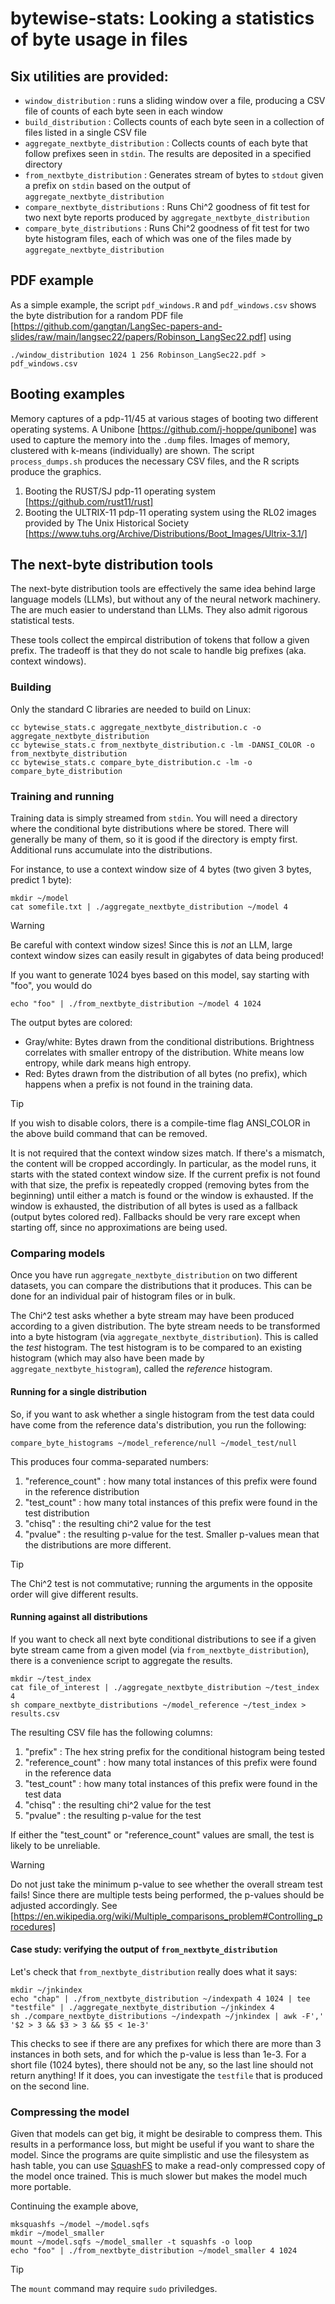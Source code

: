 # bytewise-stats: Looking a statistics of byte usage in files

## Six utilities are provided:
* `window_distribution` : runs a sliding window over a file, producing a CSV file of counts of each byte seen in each window
* `build_distribution` : Collects counts of each byte seen in a collection of files listed in a single CSV file
* `aggregate_nextbyte_distribution` : Collects counts of each byte that follow prefixes seen in `stdin`.  The results are deposited in a specified directory
* `from_nextbyte_distribution` : Generates stream of bytes to `stdout` given a prefix on `stdin` based on the output of `aggregate_nextbyte_distribution`
* `compare_nextbyte_distributions` : Runs Chi^2 goodness of fit test for two next byte reports produced by `aggregate_nextbyte_distribution`
* `compare_byte_distributions` : Runs Chi^2 goodness of fit test for two byte histogram files, each of which was one of the files made by `aggregate_nextbyte_distribution`

## PDF example

As a simple example, the script `pdf_windows.R` and `pdf_windows.csv` shows the byte distribution for a random PDF file [https://github.com/gangtan/LangSec-papers-and-slides/raw/main/langsec22/papers/Robinson_LangSec22.pdf] using
```
./window_distribution 1024 1 256 Robinson_LangSec22.pdf > pdf_windows.csv
```

## Booting examples

Memory captures of a pdp-11/45 at various stages of booting two different operating systems.  A Unibone [https://github.com/j-hoppe/qunibone] was used to capture the memory into the `.dump` files.  Images of memory, clustered with k-means (individually) are shown.  The script `process_dumps.sh` produces the necessary CSV files, and the R scripts produce the graphics.

1. Booting the RUST/SJ pdp-11 operating system [https://github.com/rust11/rust]
2. Booting the ULTRIX-11 pdp-11 operating system using the RL02 images provided by The Unix Historical Society [https://www.tuhs.org/Archive/Distributions/Boot_Images/Ultrix-3.1/]

## The next-byte distribution tools

The next-byte distribution tools are effectively the same idea behind large language models (LLMs), but without any of the neural network machinery.  The are much easier to understand than LLMs.  They also admit rigorous statistical tests.

These tools collect the empircal distribution of tokens that follow a given prefix.  The tradeoff is that they do not scale to handle big prefixes (aka. context windows).  

### Building

Only the standard C libraries are needed to build on Linux:

```
cc bytewise_stats.c aggregate_nextbyte_distribution.c -o aggregate_nextbyte_distribution
cc bytewise_stats.c from_nextbyte_distribution.c -lm -DANSI_COLOR -o from_nextbyte_distribution
cc bytewise_stats.c compare_byte_distribution.c -lm -o compare_byte_distribution
```

### Training and running

Training data is simply streamed from `stdin`.  You will need a directory where the conditional byte distributions where be stored.  There will generally be many of them, so it is good if the directory is empty first.  Additional runs accumulate into the distributions.

For instance, to use a context window size of 4 bytes (two given 3 bytes, predict 1 byte): 
```
mkdir ~/model
cat somefile.txt | ./aggregate_nextbyte_distribution ~/model 4
```

> [!WARNING]
> Be careful with context window sizes!  Since this is *not* an LLM, large context window sizes can easily result in gigabytes of data being produced!

If you want to generate 1024 byes based on this model, say starting with "foo", you would do
```
echo "foo" | ./from_nextbyte_distribution ~/model 4 1024
```
The output bytes are colored:
* Gray/white: Bytes drawn from the conditional distributions.  Brightness correlates with smaller entropy of the distribution.  White means low entropy, while dark means high entropy.
* Red: Bytes drawn from the distribution of all bytes (no prefix), which happens when a prefix is not found in the training data.

> [!TIP]
> If you wish to disable colors, there is a compile-time flag ANSI_COLOR in the above build command that can be removed.

It is not required that the context window sizes match.  If there's a mismatch, the content will be cropped accordingly.  In particular, as the model runs, it starts with the stated context window size.  If the current prefix is not found with that size, the prefix is repeatedly cropped (removing bytes from the beginning) until either a match is found or the window is exhausted.  If the window is exhausted, the distribution of all bytes is used as a fallback (output bytes colored red).  Fallbacks should be very rare except when starting off, since no approximations are being used.

### Comparing models

Once you have run `aggregate_nextbyte_distribution` on two different datasets, you can compare the distributions that it produces.  This can be done for an individual pair of histogram files or in bulk.

The Chi^2 test asks whether a byte stream may have been produced according to a given distribution.  The byte stream needs to be transformed into a byte histogram (via `aggregate_nextbyte_distribution`).  This is called the *test* histogram.
The test histogram is to be compared to an existing histogram (which may also have been made by `aggregate_nextbyte_histogram`), called the *reference* histogram.

#### Running for a single distribution

So, if you want to ask whether a single histogram from the test data could have come from the reference data's distribution, you run the following:

```
compare_byte_histograms ~/model_reference/null ~/model_test/null
```

This produces four comma-separated numbers:  

1. "reference_count" : how many total instances of this prefix were found in the reference distribution
2. "test_count" : how many total instances of this prefix were found in the test distribution
3. "chisq" : the resulting chi^2 value for the test 
4. "pvalue" : the resulting p-value for the test. Smaller p-values mean that the distributions are more different.

> [!TIP]
> The Chi^2 test is not commutative; running the arguments in the opposite order will give different results.

#### Running against all distributions

If you want to check all next byte conditional distributions to see if a given byte stream came from a given model (via `from_nextbyte_distribution`), there is a convenience script to aggregate the results.

```
mkdir ~/test_index
cat file_of_interest | ./aggregate_nextbyte_distribution ~/test_index 4
sh compare_nextbyte_distributions ~/model_reference ~/test_index > results.csv
```

The resulting CSV file has the following columns:

1. "prefix" : The hex string prefix for the conditional histogram being tested
2. "reference_count" : how many total instances of this prefix were found in the reference data
3. "test_count" : how many total instances of this prefix were found in the test data
4. "chisq" : the resulting chi^2 value for the test
5. "pvalue" : the resulting p-value for the test

If either the "test_count" or "reference_count" values are small, the test is likely to be unreliable.

> [!WARNING]
> Do not just take the minimum p-value to see whether the overall stream test fails!
> Since there are multiple tests being performed, the p-values should be adjusted accordingly.
> See [https://en.wikipedia.org/wiki/Multiple_comparisons_problem#Controlling_procedures]

#### Case study: verifying the output of `from_nextbyte_distribution`

Let's check that `from_nextbyte_distribution` really does what it says:

```
mkdir ~/jnkindex
echo "chap" | ./from_nextbyte_distribution ~/indexpath 4 1024 | tee "testfile" | ./aggregate_nextbyte_distribution ~/jnkindex 4
sh ./compare_nextbyte_distributions ~/indexpath ~/jnkindex | awk -F',' '$2 > 3 && $3 > 3 && $5 < 1e-3'
```

This checks to see if there are any prefixes for which there are more than 3 instances in both sets, and for which the p-value is less than 1e-3.  For a short file (1024 bytes), there should not be any, so the last line should not return anything!  If it does, you can investigate the `testfile` that is produced on the second line.

### Compressing the model

Given that models can get big, it might be desirable to compress them.  This results in a performance loss, but might be useful if you want to share the model.  Since the programs are quite simplistic and use the filesystem as hash table, you can use [SquashFS](https://docs.kernel.org/filesystems/squashfs.html) to make a read-only compressed copy of the model once trained.  This is much slower but makes the model much more portable.

Continuing the example above,
```
mksquashfs ~/model ~/model.sqfs
mkdir ~/model_smaller
mount ~/model.sqfs ~/model_smaller -t squashfs -o loop
echo "foo" | ./from_nextbyte_distribution ~/model_smaller 4 1024
```

> [!TIP]
> The `mount` command may require `sudo` priviledges.
